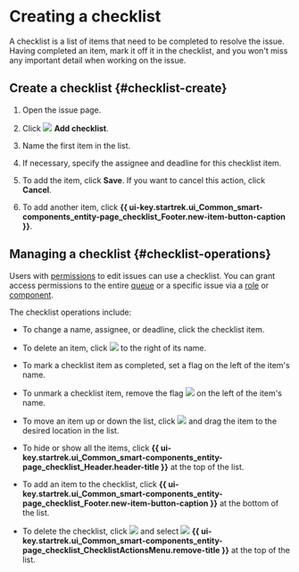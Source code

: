 # Creating a checklist

A checklist is a list of items that need to be completed to resolve the issue. Having completed an item, mark it off it in the checklist, and you won't miss any important detail when working on the issue.

## Create a checklist {#checklist-create}

1. Open the issue page.

1. Click ![](../../_assets/tracker/svg/checklist.svg) **Add checklist**.

1. Name the first item in the list.

1. If necessary, specify the assignee and deadline for this checklist item.

1. To add the item, click **Save**. If you want to cancel this action, click **Cancel**.

1. To add another item, click **{{ ui-key.startrek.ui_Common_smart-components_entity-page_checklist_Footer.new-item-button-caption }}**.

## Managing a checklist {#checklist-operations}

Users with [permissions](../access.md) to edit issues can use a checklist. You can grant access permissions to the entire [queue](../manager/queue-access.md#set-access) or a specific issue via a [role](../manager/queue-access.md#task-role) or [component](../manager/queue-access.md#access-components).

The checklist operations include:

* To change a name, assignee, or deadline, click the checklist item.

* To delete an item, click ![](../../_assets/tracker/svg/icon-remove.svg) to the right of its name.

* To mark a checklist item as completed, set a flag on the left of the item's name.

* To unmark a checklist item, remove the flag ![](../../_assets/tracker/svg/check.svg) on the left of the item's name.

* To move an item up or down the list, click ![](../../_assets/tracker/svg/range.svg) and drag the item to the desired location in the list.

* To hide or show all the items, click **{{ ui-key.startrek.ui_Common_smart-components_entity-page_checklist_Header.header-title }}** at the top of the list.

* To add an item to the checklist, click **{{ ui-key.startrek.ui_Common_smart-components_entity-page_checklist_Footer.new-item-button-caption }}** at the bottom of the list.

* To delete the checklist, click ![](../../_assets/horizontal-ellipsis.svg) and select ![](../../_assets/tracker/svg/icon-remove.svg) **{{ ui-key.startrek.ui_Common_smart-components_entity-page_checklist_ChecklistActionsMenu.remove-title }}** at the top of the list.
